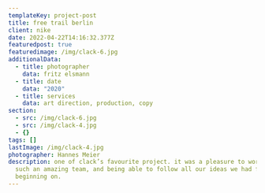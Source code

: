 ```yaml
---
templateKey: project-post
title: free trail berlin
client: nike
date: 2022-04-22T14:16:32.377Z
featuredpost: true
featuredimage: /img/clack-6.jpg
additionalData:
  - title: photographer
    data: fritz elsmann
  - title: date
    data: "2020"
  - title: services
    data: art direction, production, copy
section:
  - src: /img/clack-6.jpg
  - src: /img/clack-4.jpg
  - {}
tags: []
lastImage: /img/clack-4.jpg
photographer: Hannes Meier
description: one of clack’s favourite project. it was a pleasure to work with
  such an amazing team, and being able to follow all our ideas we had from the
  beginning on.
---
```

